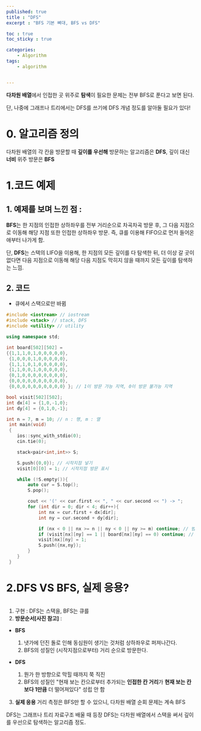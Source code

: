 ```yaml
---
published: true
title : "DFS"
excerpt : "BFS 기본 뼈대, BFS vs DFS"

toc : true
toc_sticky : true

categories:
    - Algorithm
tags:
    - algorithm


---
```


**다차원 배열**에서 인접한 곳 위주로 **탐색**이 필요한 문제는 전부 BFS로 푼다고 보면 된다.

단, 나중에 그래프나 트리에서는 DFS를 쓰기에 DFS 개념 정도를 알아둘 필요가 있다!


# 0. 알고리즘 정의

다차원 배열의 각 칸을 방문할 때 **깊이를 우선해** 방문하는 알고리즘은 **DFS**,
깊이 대신 **너비** 위주 방문은 **BFS**

# 1.코드 예제

## 1. 예제를 보며 느낀 점 : 
  **BFS**는 한 지점의 인접한 상하좌우를 전부 거리순으로 차곡차곡 방문 후, 그 다음 지점으로 이동해 해당 
지점 또한 인접한 상하좌우 방문. 즉, 큐를 이용해 FIFO으로 먼저 들어온 애부터 나가게 함. 

  단, **DFS**는 스택의 LIFO을 이용해, 한 지점의 모든 깊이를 다 탐색한 뒤, 더 이상 갈 곳이 없다면 다음 지점으로 이동해
 해당 다음 지점도 막히지 않을 때까지 모든 깊이를 탐색하는 느낌.

## 2. 코드
- 큐에서 스택으로만 바뀜

```c++
#include <iostream> // iostream
#include <stack> // stack, DFS
#include <utility> // utility

using namespace std;

int board[502][502] = 
{{1,1,1,0,1,0,0,0,0,0},
 {1,0,0,0,1,0,0,0,0,0},
 {1,1,1,0,1,0,0,0,0,0},
 {1,1,0,0,1,0,0,0,0,0},
 {0,1,0,0,0,0,0,0,0,0},
 {0,0,0,0,0,0,0,0,0,0},
 {0,0,0,0,0,0,0,0,0,0} }; // 1이 방문 가능 지역, 0이 방문 불가능 지역

bool visit[502][502];
int dx[4] = {1,0,-1,0};
int dy[4] = {0,1,0,-1};

int n = 7, m = 10; // n : 행, m : 열
 int main(void)
 {
    ios::sync_with_stdio(0);
    cin.tie(0);

    stack<pair<int,int>> S;

    S.push({0,0}); // 시작지점 넣기
    visit[0][0] = 1; // 시작지점 방문 표시

    while (!S.empty()){
        auto cur = S.top();
        S.pop();

        cout << '(' << cur.first << ", " << cur.second << ") -> ";
        for (int dir = 0; dir < 4; dir++){
            int nx = cur.first + dx[dir];
            int ny = cur.second + dy[dir];

            if (nx < 0 || nx >= n || ny < 0 || ny >= m) continue; // 범위 바깥
            if (visit[nx][ny] == 1 || board[nx][ny] == 0) continue; // 이미 방문했거나 방문 불가능 지역은 지나치기
            visit[nx][ny] = 1;
            S.push({nx,ny});
        }
    }
 }
```

# 2.DFS VS BFS, 실제 응용?

<figure style = "width : 100%">
    <img src= "{{ site.url }}{{ site.baseurl }}/assets/images/DFS.png" alt = "">
</figure>

1. 구현 : DFS는 스택을, BFS는 큐를
2. **방문순서[사진 참고]** :
 - **BFS**
   1. 냇가에 던진 돌로 인해 동심원이 생기는 것처럼 상하좌우로 퍼져나간다.
   2. BFS의 성질인 (시작지점으로부터) 거리 순으로 방문한다.

 - **DFS**
   1. 뭔가 한 방향으로 막힐 때까지 쭉 직진
   2. BFS의 성질인 "현재 보는 칸으로부터 추가되는 **인접한 칸 거리**가 **현재 보는 칸보다 1만큼** 더 떨어져있다" 성립 안 함

3. **실제 응용**
거리 측정은 BFS만 할 수 있으니, 다차원 배열 순회 문제는 계속 BFS

DFS는 그래프나 트리 자료구조 배울 때 등장
DFS는 다차원 배열에서 스택을 써서 깊이를 우선으로 탐색하는 알고리즘 정도.